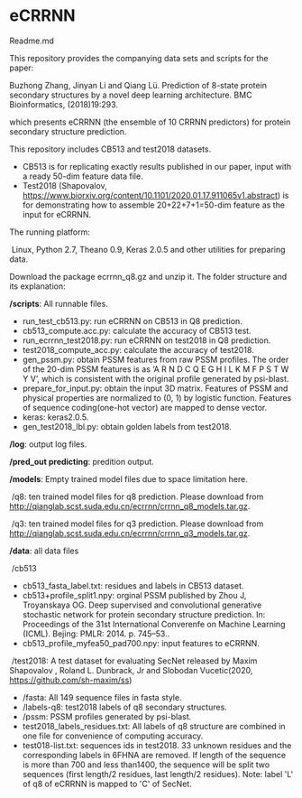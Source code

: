 # eCRRNN
Readme.md 

This repository provides the companying data sets and scripts for the paper:

Buzhong Zhang, Jinyan Li and Qiang Lü. Prediction of 8-state protein secondary structures by a novel deep learning architecture. BMC Bioinformatics, (2018)19:293. 

which presents eCRRNN (the ensemble of 10 CRRNN predictors) for protein secondary structure prediction.

This repository includes CB513 and test2018 datasets. 

- CB513 is for replicating exactly results published in our paper, input with a ready 50-dim feature data file.
- Test2018 (Shapovalov, https://www.biorxiv.org/content/10.1101/2020.01.17.911065v1.abstract) is for demonstrating how to assemble 20+22+7+1=50-dim feature as the input for eCRRNN.

The running platform:

​    Linux, Python 2.7, Theano 0.9, Keras 2.0.5 and other utilities for preparing data. 

Download the package ecrrnn_q8.gz and unzip it. The folder structure and its explanation:

**/scripts**: All runnable files. 

- run_test_cb513.py: run eCRRNN on CB513 in Q8 prediction.
- cb513_compute.acc.py: calculate the accuracy of CB513 test.
- run_ecrrnn_test2018.py: run eCRRNN on test2018 in Q8 prediction.
- test2018_compute_acc.py: calculate the accuracy of test2018.
- gen_pssm.py: obtain PSSM features from raw PSSM profiles. The order of the 20-dim PSSM features is as ‘A R N D C Q E G H I L K M F P S T W Y V’, which is consistent with the original profile generated by psi-blast.
- prepare_for_input.py: obtain the input 3D matrix. Features of PSSM and physical properties are normalized to (0, 1) by logistic function. Features of sequence coding(one-hot vector) are mapped to dense vector.
- keras: keras2.0.5. 
- gen_test2018_lbl.py: obtain golden labels from test2018.

**/log**: output log files.

**/pred_out predicting**: predition output.

**/models**: Empty trained model files due to space limitation here.

​	/q8: ten trained model files for q8 prediction. Please download from http://qianglab.scst.suda.edu.cn/ecrrnn/crrnn_q8_models.tar.gz.

​    /q3: ten trained model files for q3 prediction. Please download from http://qianglab.scst.suda.edu.cn/ecrrnn/crrnn_q3_models.tar.gz.

**/data**: all data files

​    /cb513

- cb513_fasta_label.txt: residues and labels in CB513 dataset.
- cb513+profile_split1.npy: orginal PSSM published by Zhou J, Troyanskaya OG. Deep supervised and convolutional generative stochastic network for protein secondary structure prediction. In: Proceedings of the 31st International Converenfe on Machine Learning (ICML). Bejing: PMLR: 2014. p. 745–53.. 
- cb513_profile_myfea50_pad700.npy: input features to eCRRNN. 

​	/test2018: A test dataset for evaluating SecNet released by Maxim Shapovalov , Roland L. Dunbrack, Jr and Slobodan Vucetic(2020, https://github.com/sh-maxim/ss)

- /fasta: All 149 sequence files in fasta style.
- /labels-q8: test2018 labels of q8 secondary structures.
- /pssm: PSSM profiles generated by psi-blast.
- test2018_labels_residues.txt: All labels of q8 structure are combined in one file for convenience of computing accuracy. 
- test018-list.txt: sequences ids in test2018. 33 unknown residues and the corresponding labels in 6FHNA are removed. If length of the sequence is more than 700 and less than1400, the sequence will be split two sequences (first length/2 residues, last length/2 residues). Note: label 'L' of q8 of eCRRNN  is mapped to 'C' of SecNet. 
